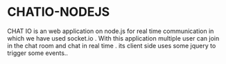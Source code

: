 # CHATIO-NODEJS
CHAT IO is an web application on node.js for real time communication in which we have used socket.io .
With this application multiple user can join in the chat room and chat in real time .
its client side uses some jquery to trigger some events..
